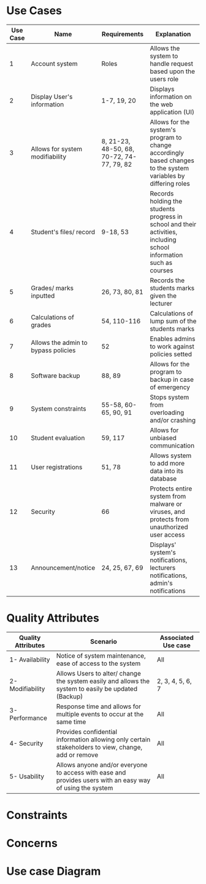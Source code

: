 # Use Cases


| Use Case | Name                                | Requirements                              | Explanation                                                                                                        |
|----------|-------------------------------------|-------------------------------------------|--------------------------------------------------------------------------------------------------------------------|
| 1        | Account system                      | Roles                                     | Allows the system to handle request based upon the users role                                                      |
| 2        | Display User's information           | 1-7, 19, 20                               | Displays information on the web application (UI)                                                                   |
| 3        | Allows for system modifiability     | 8, 21-23, 48-50, 68, 70-72, 74-77, 79, 82 | Allows for the system's program to change accordingly based changes to the system variables by differing roles      |
| 4        | Student's files/ record              | 9-18, 53                                  | Records holding the students progress in school and their activities, including school information such as courses |
| 5        | Grades/ marks inputted              | 26, 73, 80, 81                            | Records the students marks given the lecturer                                                                      |
| 6        | Calculations of grades              | 54, 110-116                               | Calculations of lump sum of the students marks                                                                     |
| 7        | Allows the admin to bypass policies | 52                                        | Enables admins to work against policies setted                                                                     |
| 8        | Software backup                     | 88, 89                                    | Allows for the program to backup in case of emergency                                                              |
| 9        | System constraints                  | 55-58, 60-65, 90, 91                      | Stops system from overloading and/or crashing                                                                      |
| 10       | Student evaluation                  | 59, 117                                   | Allows for unbiased communication                                                                                  |
| 11       | User registrations                  | 51, 78                                    | Allows system to add more data into its database                                                                   |
| 12       | Security                            | 66                                        | Protects entire system from malware or viruses, and protects from unauthorized user access                         |
| 13       | Announcement/notice                 | 24, 25, 67, 69                            | Displays' system's notifications, lecturers notifications, admin's notifications                                      |

# Quality Attributes

| Quality Attributes | Scenario                                                                                                  | Associated Use case |
|--------------------|-----------------------------------------------------------------------------------------------------------|---------------------|
| 1- Availability    | Notice of system maintenance, ease of access to the system                                                | All                 |
| 2- Modifiability   | Allows Users to alter/ change the system easily and allows the system to easily be updated (Backup)       | 2, 3, 4, 5, 6, 7    |
| 3- Performance     | Response time and allows for multiple events to occur at the same time                                    | All                 |
| 4- Security        | Provides confidential information allowing only certain stakeholders to view, change, add or remove       | All                 |
| 5- Usability       | Allows anyone and/or everyone to access with ease and provides users with an easy way of using the system | All                 |

# Constraints

# Concerns

# Use case Diagram

